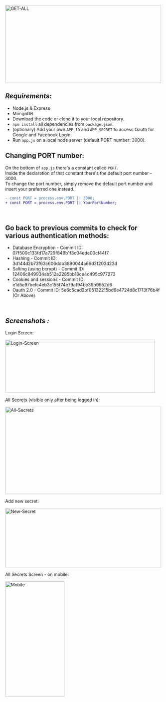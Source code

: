 <img src="https://user-images.githubusercontent.com/97472180/168814638-00789627-8b0a-461d-ae49-f50bb47c2384.png" width="500" height="250" alt="GET-ALL"/>  


## *Requirements:*
* Node.js & Express
* MongoDB
* Download the code or clone it to your local repository.
* `npm install` all dependencies from `package.json`.
* (optionary) Add your own `APP_ID` and `APP_SECRET` to access Oauth for Google and Facebook Login
* Run `app.js` on a local node server (default PORT number: 3000).  

## Changing PORT number:
On the bottom of `app.js` there's a constant called `PORT`.  
Inside the declaration of that constant there's the default port number - 3000.  
To change the port number, simply remove the default port number and insert your preferred one instead.
``` diff
- const PORT = process.env.PORT || 3000;
+ const PORT = process.env.PORT || YourPortNumber;
```
<br>   

## **Go back to previous commits to check for various authentication methods:**  
* Database Encryption - Commit ID: 07f500c133fd17a729f849b1f3c04ede00cf44f7
* Hashing - Commit ID: 3d144d2b73f63c606ddb3890044a66d3f203d23d
* Salting (using bcrypt)  - Commit ID: 12406c849934ab512a2285bb18ce4c495c977273
* Cookies and sessions  - Commit ID: e1d5e97befc4eb3c155f74e79af94be39b9952d6
* Oauth 2.0  - Commit ID: 5e6c5cad2bf05132215bd6e4724d8c1713f76b4f (Or Above)
<br>

## *Screenshots :*

Login Screen:  

<img src="https://user-images.githubusercontent.com/97472180/168814641-7b04749c-ea93-4597-9918-bb720e9063cf.PNG" alt="Login-Screen" width="480" height="170"/>  
  
All Secrets (visible only after being logged in):  

<img src="https://user-images.githubusercontent.com/97472180/168814635-893d3f1c-04f8-4bab-b293-9b924f05e3c0.PNG" alt="All-Secrets" width="500" height="280"/>  
  
Add new secret:  

<img src="https://user-images.githubusercontent.com/97472180/168814646-3d09e97b-8130-4143-b1f5-99833f8cbf20.png" alt="New-Secret" width="500" height="190"/>
  
All Secrets Screen - on mobile:  
  
<img src="https://user-images.githubusercontent.com/97472180/168814642-1aafed74-faa2-4459-b169-056ef345e2ec.PNG" alt="Mobile" width="190" height="370"/>  
